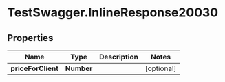 # TestSwagger.InlineResponse20030

## Properties

Name | Type | Description | Notes
------------ | ------------- | ------------- | -------------
**priceForClient** | **Number** |  | [optional] 


